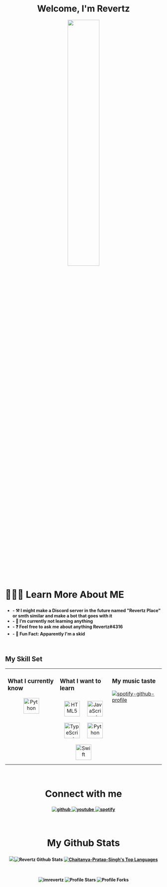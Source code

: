 <h1 align ="center" font-size:55px>Welcome, I'm Revertz</h1>

<p align=center>
  <a href="https://discord.com/users/1056288327399129108"><img src="https://lanyard.cnrad.dev/api/1056288327399129108" width=45%></a>
</p>
<br/>

  
</div>
<div align = left width = 50%>
<h2 style="font-size:30px"><b> 🙋🏾‍♂️ Learn More About ME <b></h2>
<ul>
<li>- ⚒️ I might make a Discord server in the future named "Revertz Place" or smth similar and make a bot that goes with it </li>
<li>- 🌱 I’m currently not learning anything </li>
<li>- ❓ Feel free to ask me about anything Revertz#4316 </li>
<li>- 💬 Fun Fact: Apparently I'm a skid </li>
<ul>
</div>
<br>  

## My Skill Set  
<table><tr><td valign="top" width="33%">



### What I currently know
<div align="center">  
<a href="https://www.python.org/" target="_blank"><img style="margin: 1px" src="https://profilinator.rishav.dev/skills-assets/python-original.svg" alt="Python" height="50" /></a>  
</div>

</td><td valign="top" width="33%">



### What I want to learn
<div align="center">  
<a href="https://en.wikipedia.org/wiki/HTML5" target="_blank"><img style="margin: 10px" src="https://profilinator.rishav.dev/skills-assets/html5-original-wordmark.svg" alt="HTML5" height="50" /></a>  
<a href="https://www.javascript.com/" target="_blank"><img style="margin: 10px" src="https://profilinator.rishav.dev/skills-assets/javascript-original.svg" alt="JavaScript" height="50" /></a>  
<a href="https://www.typescriptlang.org/" target="_blank"><img style="margin: 10px" src="https://profilinator.rishav.dev/skills-assets/typescript-original.svg" alt="TypeScript" height="50" /></a>  
<a href="https://www.python.org/" target="_blank"><img style="margin: 10px" src="https://profilinator.rishav.dev/skills-assets/python-original.svg" alt="Python" height="50" /></a>  
<a href="https://developer.apple.com/swift/" target="_blank"><img style="margin: 10px" src="https://profilinator.rishav.dev/skills-assets/swift-original-wordmark.svg" alt="Swift" height="50" /></a>  
</div>

</td><td valign="top" width="33%">



### My music taste  
[![spotify-github-profile](https://spotify-github-profile.vercel.app/api/view?uid=31q7mrdrlc2ullx4dpm2sakwvtie&cover_image=true&theme=default&show_offline=false&background_color=121212&interchange=false)](https://github.com/kittinan/spotify-github-profile)
  
</td></tr></table>  

<br/>  
  
<div align="center" width = 50%>
<h2 style="font-size:30px"><b>Connect with me</h2>
<a href="https://github.com/2perk" target="_blank">
<img src=https://img.shields.io/badge/github-%2324292e.svg?&style=for-the-badge&logo=github&logoColor=white alt=github style="margin-bottom: 5px;" />
</a>
<a href="https://www.youtube.com/@notrevertz" target="_blank">
<img src=https://img.shields.io/badge/youtube-%23EE4831.svg?&style=for-the-badge&logo=youtube&logoColor=white alt=youtube style="margin-bottom: 5px;" />
</a>
<a href="https://open.spotify.com/user/31q7mrdrlc2ullx4dpm2sakwvtie" target="_blank">
<img src=https://img.shields.io/badge/Spotify-1ED760?style=for-the-badge&logo=spotify&logoColor=white alt=spotify style="margin-bottom: 5px;" />
</a>  
</div>  
  

<br/>  

<br/>  


<div align="center" width = 50%>
<h2 style="font-size:30px"><b>My Github Stats</h2>
<div align="center"><img src="https://github.com/LawOff/github-readme-stats"><img alt="Revertz Github Stats" src="https://github-readme-stats.vercel.app/api?username=imrevertz&show_icons=true&count_private=true&theme=react&hide_border=true&bg_color=0D1117" /></a>
  <a href="https://github.com/Chaitanya-Pratap-Singh/github-readme-stats"><img alt="Chaitanya-Pratap-Singh's Top Languages" src="https://github-readme-stats.vercel.app/api/top-langs/?username=imrevertz&langs_count=8&count_private=true&layout=compact&theme=react&hide_border=true&bg_color=0D1117" /></a>
  
  
<br/>   
  

<br/>  

  

<br/>  

<p align="center"> 
<img src="https://komarev.com/ghpvc/?username=imrevertzz&label=Profile%20views&color=5c12df&style=flat" alt="imrevertz" />
<img src="https://img.shields.io/badge/dynamic/json?&label=Total%20Stars&color=5c12df&style=flat&style=for-the-badge&query=%24.stars&url=https://api.github-star-counter.workers.dev/user/imrevertz" alt="Profile Stars"></a>
<img src="https://img.shields.io/badge/dynamic/json?&label=Total%20Forks&color=5c12df&style=flat&style=for-the-badge&query=%24.forks&url=https://api.github-star-counter.workers.dev/user/imrevertz" alt="Profile Forks"></a>
</p>
  

<br/>
